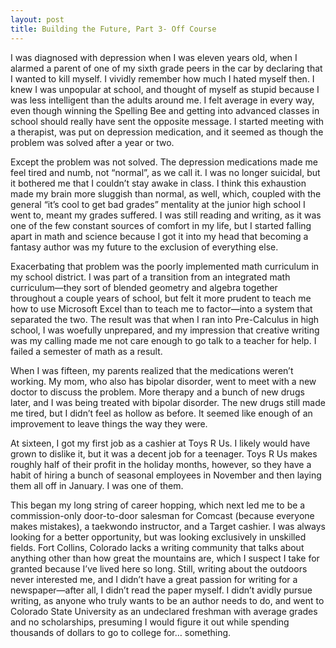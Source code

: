 ```yaml
---
layout: post
title: Building the Future, Part 3- Off Course
---
```


I was diagnosed with depression when I was eleven years old, when I alarmed a parent of one of my sixth grade peers in the car by declaring that I wanted to kill myself. I vividly remember how much I hated myself then. I knew I was unpopular at school, and thought of myself as stupid because I was less intelligent than the adults around me. I felt average in every way, even though winning the Spelling Bee and getting into advanced classes in school should really have sent the opposite message. I started meeting with a therapist, was put on depression medication, and it seemed as though the problem was solved after a year or two.  
  
Except the problem was not solved. The depression medications made me feel tired and numb, not “normal”, as we call it. I was no longer suicidal, but it bothered me that I couldn’t stay awake in class. I think this exhaustion made my brain more sluggish than normal, as well, which, coupled with the general “it’s cool to get bad grades” mentality at the junior high school I went to, meant my grades suffered. I was still reading and writing, as it was one of the few constant sources of comfort in my life, but I started falling apart in math and science because I got it into my head that becoming a fantasy author was my future to the exclusion of everything else.  
  
Exacerbating that problem was the poorly implemented math curriculum in my school district. I was part of a transition from an integrated math curriculum—they sort of blended geometry and algebra together throughout a couple years of school, but felt it more prudent to teach me how to use Microsoft Excel than to teach me to factor—into a system that separated the two. The result was that when I ran into Pre-Calculus in high school, I was woefully unprepared, and my impression that creative writing was my calling made me not care enough to go talk to a teacher for help. I failed a semester of math as a result.  
  
When I was fifteen, my parents realized that the medications weren’t working. My mom, who also has bipolar disorder, went to meet with a new doctor to discuss the problem. More therapy and a bunch of new drugs later, and I was being treated with bipolar disorder. The new drugs still made me tired, but I didn’t feel as hollow as before. It seemed like enough of an improvement to leave things the way they were.  
  
At sixteen, I got my first job as a cashier at Toys R Us. I likely would have grown to dislike it, but it was a decent job for a teenager. Toys R Us makes roughly half of their profit in the holiday months, however, so they have a habit of hiring a bunch of seasonal employees in November and then laying them all off in January. I was one of them.  
  
This began my long string of career hopping, which next led me to be a commission-only door-to-door salesman for Comcast (because everyone makes mistakes), a taekwondo instructor, and a Target cashier. I was always looking for a better opportunity, but was looking exclusively in unskilled fields. Fort Collins, Colorado lacks a writing community that talks about anything other than how great the mountains are, which I suspect I take for granted because I’ve lived here so long. Still, writing about the outdoors never interested me, and I didn’t have a great passion for writing for a newspaper—after all, I didn’t read the paper myself. I didn’t avidly pursue writing, as anyone who truly wants to be an author needs to do, and went to Colorado State University as an undeclared freshman with average grades and no scholarships, presuming I would figure it out while spending thousands of dollars to go to college for… something.
